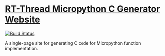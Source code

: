 # [RT-Thread Micropython C Generator Website](https://summerggift.github.io/Micropython-C-Generator/)

[![Build Status](https://travis-ci.org/SummerGGift/Micropython-C-Generator.svg?branch=master)](https://travis-ci.org/summerggift/Micropython-C-Generator)

A single-page site for generating C code for Micropython function implementation.
